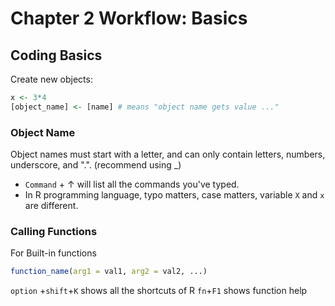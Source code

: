 # Chapter 2 Workflow: Basics
## Coding Basics
Create new objects:
```R
x <- 3*4
[object_name] <- [name] # means "object name gets value ..."
```
### Object Name
Object names must start with a letter, and can only contain letters, numbers, underscore, and ".". (recommend using \_)

- `Command` + $\uparrow$  will list all the commands you've typed.
- In R programming language, typo matters, case matters, variable `X` and `x` are different.
### Calling Functions
For Built-in functions
```R
function_name(arg1 = val1, arg2 = val2, ...)
```
`option` +`shift`+`K` shows all the shortcuts of R
`fn`+`F1` shows function help
